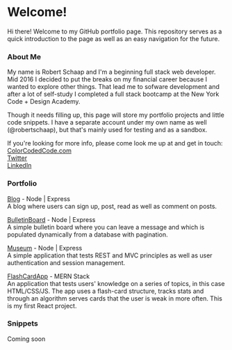 # Welcome!
Hi there! Welcome to my GitHub portfolio page. This repository serves as a quick introduction to the page as well as an easy navigation for the future.

### About Me
My name is Robert Schaap and I'm a beginning full stack web developer. Mid 2016 I decided to put the breaks on my financial career because I wanted to explore other things. That lead me to sofware development and after a lot of self-study I completed a full stack bootcamp at the New York Code + Design Academy.

Though it needs filling up, this page will store my portfolio projects and little code snippets. I have a separate account under my own name as well (@robertschaap), but that's mainly used for testing and as a sandbox.

If you're looking for more info, please come look me up at and get in touch:  
[ColorCodedCode.com](http://www.colorcodedcode.com)  
[Twitter](https://www.twitter.com/colorcodedcode)  
[LinkedIn](https://www.linkedin.com/in/robertschaap)

### Portfolio 
[Blog](https://github.com/colorcodedcode/blog_node-express) - Node | Express  
A blog where users can sign up, post, read as well as comment on posts.

[BulletinBoard](https://github.com/colorcodedcode/bulletinboard_node-express) - Node | Express  
A simple bulletin board where you can leave a message and which is populated dynamically from a database with pagination.

[Museum](https://github.com/colorcodedcode/museum_node-express) - Node | Express  
A simple application that tests REST and MVC principles as well as user authentication and session management.

[FlashCardApp](https://github.com/colorcodedcode/flashcardapp_mern-stack) - MERN Stack  
An application that tests users' knowledge on a series of topics, in this case HTML/CSS/JS. The app uses a flash-card structure, tracks stats and through an algorithm serves cards that the user is weak in more often. This is my first React project.


### Snippets
Coming soon
